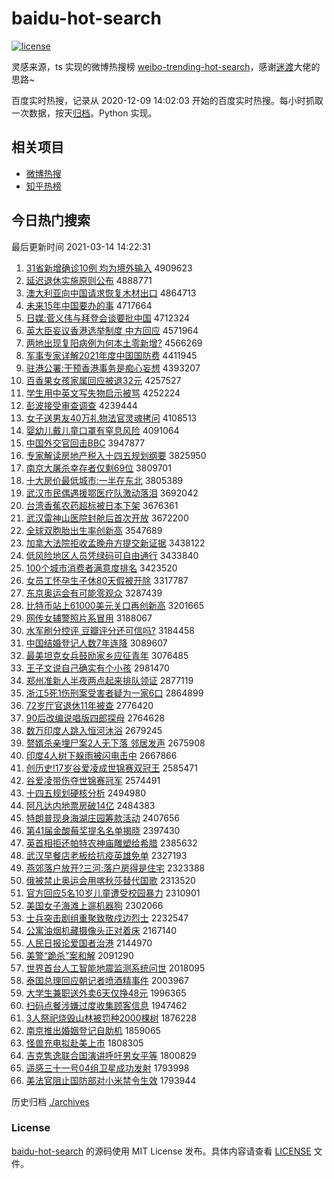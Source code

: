 # baidu-hot-search

[![license](https://img.shields.io/github/license/Arrackisarookie/baidu-hot-search)](https://github.com/Arrackisarookie/baidu-hot-search/blob/master/LICENSE)

灵感来源，ts 实现的微博热搜榜 [weibo-trending-hot-search](https://github.com/justjavac/weibo-trending-hot-search)，感谢[迷渡](https://github.com/justjavac)大佬的思路~

百度实时热搜，记录从 2020-12-09 14:02:03 开始的百度实时热搜。每小时抓取一次数据，按天[归档](./archives)。Python 实现。

## 相关项目
+ [微博热搜](https://github.com/Arrackisarookie/weibo-hot-search)
+ [知乎热榜](https://github.com/Arrackisarookie/zhihu-top-search)

## 今日热门搜索

<!-- Rank Begin -->

最后更新时间 2021-03-14 14:22:31

1. [31省新增确诊10例 均为境外输入](http://www.baidu.com/baidu?cl=3&tn=SE_baiduhomet8_jmjb7mjw&rsv_dl=fyb_top&fr=top1000&wd=31%CA%A1%D0%C2%D4%F6%C8%B7%D5%EF10%C0%FD%20%BE%F9%CE%AA%BE%B3%CD%E2%CA%E4%C8%EB) 4909623
1. [延迟退休实施原则公布](http://www.baidu.com/baidu?cl=3&tn=SE_baiduhomet8_jmjb7mjw&rsv_dl=fyb_top&fr=top1000&wd=%D1%D3%B3%D9%CD%CB%D0%DD%CA%B5%CA%A9%D4%AD%D4%F2%B9%AB%B2%BC) 4888771
1. [澳大利亚向中国请求恢复木材出口](http://www.baidu.com/baidu?cl=3&tn=SE_baiduhomet8_jmjb7mjw&rsv_dl=fyb_top&fr=top1000&wd=%B0%C4%B4%F3%C0%FB%D1%C7%CF%F2%D6%D0%B9%FA%C7%EB%C7%F3%BB%D6%B8%B4%C4%BE%B2%C4%B3%F6%BF%DA) 4864713
1. [未来15年中国要办的事](http://www.baidu.com/baidu?cl=3&tn=SE_baiduhomet8_jmjb7mjw&rsv_dl=fyb_top&fr=top1000&wd=%CE%B4%C0%B415%C4%EA%D6%D0%B9%FA%D2%AA%B0%EC%B5%C4%CA%C2) 4717664
1. [日媒:菅义伟与拜登会谈要批中国](http://www.baidu.com/baidu?cl=3&tn=SE_baiduhomet8_jmjb7mjw&rsv_dl=fyb_top&fr=top1000&wd=%C8%D5%C3%BD%3A%DD%D1%D2%E5%CE%B0%D3%EB%B0%DD%B5%C7%BB%E1%CC%B8%D2%AA%C5%FA%D6%D0%B9%FA) 4712324
1. [英大臣妄议香港选举制度 中方回应](http://www.baidu.com/baidu?cl=3&tn=SE_baiduhomet8_jmjb7mjw&rsv_dl=fyb_top&fr=top1000&wd=%D3%A2%B4%F3%B3%BC%CD%FD%D2%E9%CF%E3%B8%DB%D1%A1%BE%D9%D6%C6%B6%C8%20%D6%D0%B7%BD%BB%D8%D3%A6) 4571964
1. [两地出现复阳病例为何本土零新增?](http://www.baidu.com/baidu?cl=3&tn=SE_baiduhomet8_jmjb7mjw&rsv_dl=fyb_top&fr=top1000&wd=%C1%BD%B5%D8%B3%F6%CF%D6%B8%B4%D1%F4%B2%A1%C0%FD%CE%AA%BA%CE%B1%BE%CD%C1%C1%E3%D0%C2%D4%F6%3F) 4566269
1. [军事专家详解2021年度中国国防费](http://www.baidu.com/baidu?cl=3&tn=SE_baiduhomet8_jmjb7mjw&rsv_dl=fyb_top&fr=top1000&wd=%BE%FC%CA%C2%D7%A8%BC%D2%CF%EA%BD%E22021%C4%EA%B6%C8%D6%D0%B9%FA%B9%FA%B7%C0%B7%D1) 4411945
1. [驻港公署:干预香港事务是痴心妄想](http://www.baidu.com/baidu?cl=3&tn=SE_baiduhomet8_jmjb7mjw&rsv_dl=fyb_top&fr=top1000&wd=%D7%A4%B8%DB%B9%AB%CA%F0%3A%B8%C9%D4%A4%CF%E3%B8%DB%CA%C2%CE%F1%CA%C7%B3%D5%D0%C4%CD%FD%CF%EB) 4393207
1. [百香果女孩家属回应被退32元](http://www.baidu.com/baidu?cl=3&tn=SE_baiduhomet8_jmjb7mjw&rsv_dl=fyb_top&fr=top1000&wd=%B0%D9%CF%E3%B9%FB%C5%AE%BA%A2%BC%D2%CA%F4%BB%D8%D3%A6%B1%BB%CD%CB32%D4%AA) 4257527
1. [学生用中英文写失物启示被骂](http://www.baidu.com/baidu?cl=3&tn=SE_baiduhomet8_jmjb7mjw&rsv_dl=fyb_top&fr=top1000&wd=%D1%A7%C9%FA%D3%C3%D6%D0%D3%A2%CE%C4%D0%B4%CA%A7%CE%EF%C6%F4%CA%BE%B1%BB%C2%EE) 4252224
1. [彭波接受审查调查](http://www.baidu.com/baidu?cl=3&tn=SE_baiduhomet8_jmjb7mjw&rsv_dl=fyb_top&fr=top1000&wd=%C5%ED%B2%A8%BD%D3%CA%DC%C9%F3%B2%E9%B5%F7%B2%E9) 4239444
1. [女子送男友40万礼物法官灵魂拷问](http://www.baidu.com/baidu?cl=3&tn=SE_baiduhomet8_jmjb7mjw&rsv_dl=fyb_top&fr=top1000&wd=%C5%AE%D7%D3%CB%CD%C4%D0%D3%D140%CD%F2%C0%F1%CE%EF%B7%A8%B9%D9%C1%E9%BB%EA%BF%BD%CE%CA) 4108513
1. [婴幼儿戴儿童口罩有窒息风险](http://www.baidu.com/baidu?cl=3&tn=SE_baiduhomet8_jmjb7mjw&rsv_dl=fyb_top&fr=top1000&wd=%D3%A4%D3%D7%B6%F9%B4%F7%B6%F9%CD%AF%BF%DA%D5%D6%D3%D0%D6%CF%CF%A2%B7%E7%CF%D5) 4091064
1. [中国外交官回击BBC](http://www.baidu.com/baidu?cl=3&tn=SE_baiduhomet8_jmjb7mjw&rsv_dl=fyb_top&fr=top1000&wd=%D6%D0%B9%FA%CD%E2%BD%BB%B9%D9%BB%D8%BB%F7BBC) 3947877
1. [专家解读房地产税入十四五规划纲要](http://www.baidu.com/baidu?cl=3&tn=SE_baiduhomet8_jmjb7mjw&rsv_dl=fyb_top&fr=top1000&wd=%D7%A8%BC%D2%BD%E2%B6%C1%B7%BF%B5%D8%B2%FA%CB%B0%C8%EB%CA%AE%CB%C4%CE%E5%B9%E6%BB%AE%B8%D9%D2%AA) 3825950
1. [南京大屠杀幸存者仅剩69位](http://www.baidu.com/baidu?cl=3&tn=SE_baiduhomet8_jmjb7mjw&rsv_dl=fyb_top&fr=top1000&wd=%C4%CF%BE%A9%B4%F3%CD%C0%C9%B1%D0%D2%B4%E6%D5%DF%BD%F6%CA%A369%CE%BB) 3809701
1. [十大房价最低城市:一半在东北](http://www.baidu.com/baidu?cl=3&tn=SE_baiduhomet8_jmjb7mjw&rsv_dl=fyb_top&fr=top1000&wd=%CA%AE%B4%F3%B7%BF%BC%DB%D7%EE%B5%CD%B3%C7%CA%D0%3A%D2%BB%B0%EB%D4%DA%B6%AB%B1%B1) 3805389
1. [武汉市民偶遇援鄂医疗队激动落泪](http://www.baidu.com/baidu?cl=3&tn=SE_baiduhomet8_jmjb7mjw&rsv_dl=fyb_top&fr=top1000&wd=%CE%E4%BA%BA%CA%D0%C3%F1%C5%BC%D3%F6%D4%AE%B6%F5%D2%BD%C1%C6%B6%D3%BC%A4%B6%AF%C2%E4%C0%E1) 3692042
1. [台湾香蕉农药超标被日本下架](http://www.baidu.com/baidu?cl=3&tn=SE_baiduhomet8_jmjb7mjw&rsv_dl=fyb_top&fr=top1000&wd=%CC%A8%CD%E5%CF%E3%BD%B6%C5%A9%D2%A9%B3%AC%B1%EA%B1%BB%C8%D5%B1%BE%CF%C2%BC%DC) 3676361
1. [武汉雷神山医院封舱后首次开放](http://www.baidu.com/baidu?cl=3&tn=SE_baiduhomet8_jmjb7mjw&rsv_dl=fyb_top&fr=top1000&wd=%CE%E4%BA%BA%C0%D7%C9%F1%C9%BD%D2%BD%D4%BA%B7%E2%B2%D5%BA%F3%CA%D7%B4%CE%BF%AA%B7%C5) 3672200
1. [全球双胞胎出生率创新高](http://www.baidu.com/baidu?cl=3&tn=SE_baiduhomet8_jmjb7mjw&rsv_dl=fyb_top&fr=top1000&wd=%C8%AB%C7%F2%CB%AB%B0%FB%CC%A5%B3%F6%C9%FA%C2%CA%B4%B4%D0%C2%B8%DF) 3547689
1. [加拿大法院拒收孟晚舟方提交新证据](http://www.baidu.com/baidu?cl=3&tn=SE_baiduhomet8_jmjb7mjw&rsv_dl=fyb_top&fr=top1000&wd=%BC%D3%C4%C3%B4%F3%B7%A8%D4%BA%BE%DC%CA%D5%C3%CF%CD%ED%D6%DB%B7%BD%CC%E1%BD%BB%D0%C2%D6%A4%BE%DD) 3438122
1. [低风险地区人员凭绿码可自由通行](http://www.baidu.com/baidu?cl=3&tn=SE_baiduhomet8_jmjb7mjw&rsv_dl=fyb_top&fr=top1000&wd=%B5%CD%B7%E7%CF%D5%B5%D8%C7%F8%C8%CB%D4%B1%C6%BE%C2%CC%C2%EB%BF%C9%D7%D4%D3%C9%CD%A8%D0%D0) 3433840
1. [100个城市消费者满意度排名](http://www.baidu.com/baidu?cl=3&tn=SE_baiduhomet8_jmjb7mjw&rsv_dl=fyb_top&fr=top1000&wd=100%B8%F6%B3%C7%CA%D0%CF%FB%B7%D1%D5%DF%C2%FA%D2%E2%B6%C8%C5%C5%C3%FB) 3423520
1. [女员工怀孕生子休80天假被开除](http://www.baidu.com/baidu?cl=3&tn=SE_baiduhomet8_jmjb7mjw&rsv_dl=fyb_top&fr=top1000&wd=%C5%AE%D4%B1%B9%A4%BB%B3%D4%D0%C9%FA%D7%D3%D0%DD80%CC%EC%BC%D9%B1%BB%BF%AA%B3%FD) 3317787
1. [东京奥运会有可能零观众](http://www.baidu.com/baidu?cl=3&tn=SE_baiduhomet8_jmjb7mjw&rsv_dl=fyb_top&fr=top1000&wd=%B6%AB%BE%A9%B0%C2%D4%CB%BB%E1%D3%D0%BF%C9%C4%DC%C1%E3%B9%DB%D6%DA) 3287439
1. [比特币站上61000美元关口再创新高](http://www.baidu.com/baidu?cl=3&tn=SE_baiduhomet8_jmjb7mjw&rsv_dl=fyb_top&fr=top1000&wd=%B1%C8%CC%D8%B1%D2%D5%BE%C9%CF61000%C3%C0%D4%AA%B9%D8%BF%DA%D4%D9%B4%B4%D0%C2%B8%DF) 3201665
1. [网传女辅警照片系冒用](http://www.baidu.com/baidu?cl=3&tn=SE_baiduhomet8_jmjb7mjw&rsv_dl=fyb_top&fr=top1000&wd=%CD%F8%B4%AB%C5%AE%B8%A8%BE%AF%D5%D5%C6%AC%CF%B5%C3%B0%D3%C3) 3188067
1. [水军刷分控评 豆瓣评分还可信吗?](http://www.baidu.com/baidu?cl=3&tn=SE_baiduhomet8_jmjb7mjw&rsv_dl=fyb_top&fr=top1000&wd=%CB%AE%BE%FC%CB%A2%B7%D6%BF%D8%C6%C0%20%B6%B9%B0%EA%C6%C0%B7%D6%BB%B9%BF%C9%D0%C5%C2%F0%3F) 3184458
1. [中国结婚登记人数7年连降](http://www.baidu.com/baidu?cl=3&tn=SE_baiduhomet8_jmjb7mjw&rsv_dl=fyb_top&fr=top1000&wd=%D6%D0%B9%FA%BD%E1%BB%E9%B5%C7%BC%C7%C8%CB%CA%FD7%C4%EA%C1%AC%BD%B5) 3089607
1. [最美坦克女兵鼓励家乡应征青年](http://www.baidu.com/baidu?cl=3&tn=SE_baiduhomet8_jmjb7mjw&rsv_dl=fyb_top&fr=top1000&wd=%D7%EE%C3%C0%CC%B9%BF%CB%C5%AE%B1%F8%B9%C4%C0%F8%BC%D2%CF%E7%D3%A6%D5%F7%C7%E0%C4%EA) 3076485
1. [王子文说自己确实有个小孩](http://www.baidu.com/baidu?cl=3&tn=SE_baiduhomet8_jmjb7mjw&rsv_dl=fyb_top&fr=top1000&wd=%CD%F5%D7%D3%CE%C4%CB%B5%D7%D4%BC%BA%C8%B7%CA%B5%D3%D0%B8%F6%D0%A1%BA%A2) 2981470
1. [郑州准新人半夜两点起来排队领证](http://www.baidu.com/baidu?cl=3&tn=SE_baiduhomet8_jmjb7mjw&rsv_dl=fyb_top&fr=top1000&wd=%D6%A3%D6%DD%D7%BC%D0%C2%C8%CB%B0%EB%D2%B9%C1%BD%B5%E3%C6%F0%C0%B4%C5%C5%B6%D3%C1%EC%D6%A4) 2877119
1. [浙江5死1伤刑案受害者疑为一家6口](http://www.baidu.com/baidu?cl=3&tn=SE_baiduhomet8_jmjb7mjw&rsv_dl=fyb_top&fr=top1000&wd=%D5%E3%BD%AD5%CB%C01%C9%CB%D0%CC%B0%B8%CA%DC%BA%A6%D5%DF%D2%C9%CE%AA%D2%BB%BC%D26%BF%DA) 2864899
1. [72岁厅官退休11年被查](http://www.baidu.com/baidu?cl=3&tn=SE_baiduhomet8_jmjb7mjw&rsv_dl=fyb_top&fr=top1000&wd=72%CB%EA%CC%FC%B9%D9%CD%CB%D0%DD11%C4%EA%B1%BB%B2%E9) 2776420
1. [90后改编说唱版四郎探母](http://www.baidu.com/baidu?cl=3&tn=SE_baiduhomet8_jmjb7mjw&rsv_dl=fyb_top&fr=top1000&wd=90%BA%F3%B8%C4%B1%E0%CB%B5%B3%AA%B0%E6%CB%C4%C0%C9%CC%BD%C4%B8) 2764628
1. [数万印度人跳入恒河沐浴](http://www.baidu.com/baidu?cl=3&tn=SE_baiduhomet8_jmjb7mjw&rsv_dl=fyb_top&fr=top1000&wd=%CA%FD%CD%F2%D3%A1%B6%C8%C8%CB%CC%F8%C8%EB%BA%E3%BA%D3%E3%E5%D4%A1) 2679245
1. [赘婿杀亲埋尸案2人无下落 邻居发声](http://www.baidu.com/baidu?cl=3&tn=SE_baiduhomet8_jmjb7mjw&rsv_dl=fyb_top&fr=top1000&wd=%D7%B8%D0%F6%C9%B1%C7%D7%C2%F1%CA%AC%B0%B82%C8%CB%CE%DE%CF%C2%C2%E4%20%C1%DA%BE%D3%B7%A2%C9%F9) 2675908
1. [印度4人树下躲雨被闪电击中](http://www.baidu.com/baidu?cl=3&tn=SE_baiduhomet8_jmjb7mjw&rsv_dl=fyb_top&fr=top1000&wd=%D3%A1%B6%C84%C8%CB%CA%F7%CF%C2%B6%E3%D3%EA%B1%BB%C9%C1%B5%E7%BB%F7%D6%D0) 2667866
1. [创历史!17岁谷爱凌成世锦赛双冠王](http://www.baidu.com/baidu?cl=3&tn=SE_baiduhomet8_jmjb7mjw&rsv_dl=fyb_top&fr=top1000&wd=%B4%B4%C0%FA%CA%B7%2117%CB%EA%B9%C8%B0%AE%C1%E8%B3%C9%CA%C0%BD%F5%C8%FC%CB%AB%B9%DA%CD%F5) 2585471
1. [谷爱凌带伤夺世锦赛冠军](http://www.baidu.com/baidu?cl=3&tn=SE_baiduhomet8_jmjb7mjw&rsv_dl=fyb_top&fr=top1000&wd=%B9%C8%B0%AE%C1%E8%B4%F8%C9%CB%B6%E1%CA%C0%BD%F5%C8%FC%B9%DA%BE%FC) 2574491
1. [十四五规划硬核分析](http://www.baidu.com/baidu?cl=3&tn=SE_baiduhomet8_jmjb7mjw&rsv_dl=fyb_top&fr=top1000&wd=%CA%AE%CB%C4%CE%E5%B9%E6%BB%AE%D3%B2%BA%CB%B7%D6%CE%F6) 2494980
1. [阿凡达内地票房破14亿](http://www.baidu.com/baidu?cl=3&tn=SE_baiduhomet8_jmjb7mjw&rsv_dl=fyb_top&fr=top1000&wd=%B0%A2%B7%B2%B4%EF%C4%DA%B5%D8%C6%B1%B7%BF%C6%C614%D2%DA) 2484383
1. [特朗普现身海湖庄园筹款活动](http://www.baidu.com/baidu?cl=3&tn=SE_baiduhomet8_jmjb7mjw&rsv_dl=fyb_top&fr=top1000&wd=%CC%D8%C0%CA%C6%D5%CF%D6%C9%ED%BA%A3%BA%FE%D7%AF%D4%B0%B3%EF%BF%EE%BB%EE%B6%AF) 2407656
1. [第41届金酸莓奖提名名单揭晓](http://www.baidu.com/baidu?cl=3&tn=SE_baiduhomet8_jmjb7mjw&rsv_dl=fyb_top&fr=top1000&wd=%B5%DA41%BD%EC%BD%F0%CB%E1%DD%AE%BD%B1%CC%E1%C3%FB%C3%FB%B5%A5%BD%D2%CF%FE) 2397430
1. [英首相拒还帕特农神庙雕塑给希腊](http://www.baidu.com/baidu?cl=3&tn=SE_baiduhomet8_jmjb7mjw&rsv_dl=fyb_top&fr=top1000&wd=%D3%A2%CA%D7%CF%E0%BE%DC%BB%B9%C5%C1%CC%D8%C5%A9%C9%F1%C3%ED%B5%F1%CB%DC%B8%F8%CF%A3%C0%B0) 2385632
1. [武汉早餐店老板给抗疫英雄免单](http://www.baidu.com/baidu?cl=3&tn=SE_baiduhomet8_jmjb7mjw&rsv_dl=fyb_top&fr=top1000&wd=%CE%E4%BA%BA%D4%E7%B2%CD%B5%EA%C0%CF%B0%E5%B8%F8%BF%B9%D2%DF%D3%A2%D0%DB%C3%E2%B5%A5) 2327193
1. [燕郊落户放开?三河:落户房得是住宅](http://www.baidu.com/baidu?cl=3&tn=SE_baiduhomet8_jmjb7mjw&rsv_dl=fyb_top&fr=top1000&wd=%D1%E0%BD%BC%C2%E4%BB%A7%B7%C5%BF%AA%3F%C8%FD%BA%D3%3A%C2%E4%BB%A7%B7%BF%B5%C3%CA%C7%D7%A1%D5%AC) 2323388
1. [俄被禁止奥运会用喀秋莎替代国歌](http://www.baidu.com/baidu?cl=3&tn=SE_baiduhomet8_jmjb7mjw&rsv_dl=fyb_top&fr=top1000&wd=%B6%ED%B1%BB%BD%FB%D6%B9%B0%C2%D4%CB%BB%E1%D3%C3%BF%A6%C7%EF%C9%AF%CC%E6%B4%FA%B9%FA%B8%E8) 2313520
1. [官方回应5名10岁儿童遭受校园暴力](http://www.baidu.com/baidu?cl=3&tn=SE_baiduhomet8_jmjb7mjw&rsv_dl=fyb_top&fr=top1000&wd=%B9%D9%B7%BD%BB%D8%D3%A65%C3%FB10%CB%EA%B6%F9%CD%AF%D4%E2%CA%DC%D0%A3%D4%B0%B1%A9%C1%A6) 2310901
1. [美国女子海滩上遛机器狗](http://www.baidu.com/baidu?cl=3&tn=SE_baiduhomet8_jmjb7mjw&rsv_dl=fyb_top&fr=top1000&wd=%C3%C0%B9%FA%C5%AE%D7%D3%BA%A3%CC%B2%C9%CF%E5%DE%BB%FA%C6%F7%B9%B7) 2302066
1. [士兵突击剧组重聚致敬戍边烈士](http://www.baidu.com/baidu?cl=3&tn=SE_baiduhomet8_jmjb7mjw&rsv_dl=fyb_top&fr=top1000&wd=%CA%BF%B1%F8%CD%BB%BB%F7%BE%E7%D7%E9%D6%D8%BE%DB%D6%C2%BE%B4%CA%F9%B1%DF%C1%D2%CA%BF) 2232547
1. [公寓油烟机藏摄像头正对着床](http://www.baidu.com/baidu?cl=3&tn=SE_baiduhomet8_jmjb7mjw&rsv_dl=fyb_top&fr=top1000&wd=%B9%AB%D4%A2%D3%CD%D1%CC%BB%FA%B2%D8%C9%E3%CF%F1%CD%B7%D5%FD%B6%D4%D7%C5%B4%B2) 2167140
1. [人民日报论爱国者治港](http://www.baidu.com/baidu?cl=3&tn=SE_baiduhomet8_jmjb7mjw&rsv_dl=fyb_top&fr=top1000&wd=%C8%CB%C3%F1%C8%D5%B1%A8%C2%DB%B0%AE%B9%FA%D5%DF%D6%CE%B8%DB) 2144970
1. [美警“跪杀”案和解](http://www.baidu.com/baidu?cl=3&tn=SE_baiduhomet8_jmjb7mjw&rsv_dl=fyb_top&fr=top1000&wd=%C3%C0%BE%AF%A1%B0%B9%F2%C9%B1%A1%B1%B0%B8%BA%CD%BD%E2) 2091290
1. [世界首台人工智能地震监测系统问世](http://www.baidu.com/baidu?cl=3&tn=SE_baiduhomet8_jmjb7mjw&rsv_dl=fyb_top&fr=top1000&wd=%CA%C0%BD%E7%CA%D7%CC%A8%C8%CB%B9%A4%D6%C7%C4%DC%B5%D8%D5%F0%BC%E0%B2%E2%CF%B5%CD%B3%CE%CA%CA%C0) 2018095
1. [泰国总理回应朝记者喷酒精事件](http://www.baidu.com/baidu?cl=3&tn=SE_baiduhomet8_jmjb7mjw&rsv_dl=fyb_top&fr=top1000&wd=%CC%A9%B9%FA%D7%DC%C0%ED%BB%D8%D3%A6%B3%AF%BC%C7%D5%DF%C5%E7%BE%C6%BE%AB%CA%C2%BC%FE) 2003967
1. [大学生兼职送外卖6天仅挣48元](http://www.baidu.com/baidu?cl=3&tn=SE_baiduhomet8_jmjb7mjw&rsv_dl=fyb_top&fr=top1000&wd=%B4%F3%D1%A7%C9%FA%BC%E6%D6%B0%CB%CD%CD%E2%C2%F46%CC%EC%BD%F6%D5%F548%D4%AA) 1996365
1. [扫码点餐涉嫌过度收集顾客信息](http://www.baidu.com/baidu?cl=3&tn=SE_baiduhomet8_jmjb7mjw&rsv_dl=fyb_top&fr=top1000&wd=%C9%A8%C2%EB%B5%E3%B2%CD%C9%E6%CF%D3%B9%FD%B6%C8%CA%D5%BC%AF%B9%CB%BF%CD%D0%C5%CF%A2) 1947462
1. [3人祭祀烧毁山林被罚种2000棵树](http://www.baidu.com/baidu?cl=3&tn=SE_baiduhomet8_jmjb7mjw&rsv_dl=fyb_top&fr=top1000&wd=3%C8%CB%BC%C0%EC%EB%C9%D5%BB%D9%C9%BD%C1%D6%B1%BB%B7%A3%D6%D62000%BF%C3%CA%F7) 1876228
1. [南京推出婚姻登记自助机](http://www.baidu.com/baidu?cl=3&tn=SE_baiduhomet8_jmjb7mjw&rsv_dl=fyb_top&fr=top1000&wd=%C4%CF%BE%A9%CD%C6%B3%F6%BB%E9%D2%F6%B5%C7%BC%C7%D7%D4%D6%FA%BB%FA) 1859065
1. [怪兽充电拟赴美上市](http://www.baidu.com/baidu?cl=3&tn=SE_baiduhomet8_jmjb7mjw&rsv_dl=fyb_top&fr=top1000&wd=%B9%D6%CA%DE%B3%E4%B5%E7%C4%E2%B8%B0%C3%C0%C9%CF%CA%D0) 1808305
1. [吉克隽逸联合国演讲呼吁男女平等](http://www.baidu.com/baidu?cl=3&tn=SE_baiduhomet8_jmjb7mjw&rsv_dl=fyb_top&fr=top1000&wd=%BC%AA%BF%CB%F6%C1%D2%DD%C1%AA%BA%CF%B9%FA%D1%DD%BD%B2%BA%F4%D3%F5%C4%D0%C5%AE%C6%BD%B5%C8) 1800829
1. [遥感三十一号04组卫星成功发射](http://www.baidu.com/baidu?cl=3&tn=SE_baiduhomet8_jmjb7mjw&rsv_dl=fyb_top&fr=top1000&wd=%D2%A3%B8%D0%C8%FD%CA%AE%D2%BB%BA%C504%D7%E9%CE%C0%D0%C7%B3%C9%B9%A6%B7%A2%C9%E4) 1793998
1. [美法官阻止国防部对小米禁令生效](http://www.baidu.com/baidu?cl=3&tn=SE_baiduhomet8_jmjb7mjw&rsv_dl=fyb_top&fr=top1000&wd=%C3%C0%B7%A8%B9%D9%D7%E8%D6%B9%B9%FA%B7%C0%B2%BF%B6%D4%D0%A1%C3%D7%BD%FB%C1%EE%C9%FA%D0%A7) 1793944
<!-- Rank End -->

历史归档 [./archives](./archives)

### License

[baidu-hot-search](https://github.com/Arrackisarookie/baidu-hot-search) 的源码使用 MIT License 发布。具体内容请查看 [LICENSE](./LICENSE) 文件。
